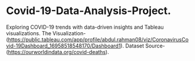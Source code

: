 # Covid-19-Data-Analysis-Project.
Exploring COVID-19 trends with data-driven insights and Tableau visualizations.
         The Visualization-(https://public.tableau.com/app/profile/abdul.rahman08/viz/CoronavirusCovid-19Dashboard_16958518548170/Dashboard1).
            Dataset Source-(https://ourworldindata.org/covid-deaths).
